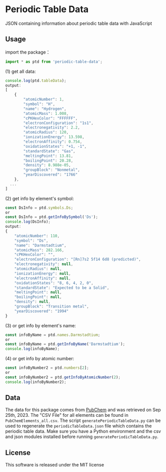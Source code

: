 # Periodic Table Data 
JSON containing information about periodic table data with JavaScript

## Usage
import the package：
``` javascript
import * as ptd from 'periodic-table-data';
```
(1) get all data:
``` javascript
console.log(ptd.tableData);
output:
[
    {
        "atomicNumber": 1,
        "symbol": "H",
        "name": "Hydrogen",
        "atomicMass": 1.008,
        "cPKHexColor": "FFFFFF",
        "electronConfiguration": "1s1",
        "electronegativity": 2.2,
        "atomicRadius": 120,
        "ionizationEnergy": 13.598,
        "electronAffinity": 0.754,
        "oxidationStates": "+1, -1",
        "standardState": "Gas",
        "meltingPoint": 13.81,
        "boilingPoint": 20.28,
        "density": 8.988e-05,
        "groupBlock": "Nonmetal",
        "yearDiscovered": "1766"
    },
  ...
]
```
(2) get info by element's symbol: 
``` javascript
const DsInfo = ptd.symbols.Ds;
or
const DsInfo = ptd.getInfoBySymbol('Ds');
console.log(DsInfo);
output:
{
    "atomicNumber": 110,
    "symbol": "Ds",
    "name": "Darmstadtium",
    "atomicMass": 282.166,
    "cPKHexColor": "",
    "electronConfiguration": "[Rn]7s2 5f14 6d8 (predicted)",
    "electronegativity": null,
    "atomicRadius": null,
    "ionizationEnergy": null,
    "electronAffinity": null,
    "oxidationStates": "8, 6, 4, 2, 0",
    "standardState": "Expected to be a Solid",
    "meltingPoint": null,
    "boilingPoint": null,
    "density": null,
    "groupBlock": "Transition metal",
    "yearDiscovered": "1994"
}
```

(3) or get info by element's name: 
``` javascript
const infoByName = ptd.names.Darmstadtium;
or
const infoByName = ptd.getInfoByName('Darmstadtium');
console.log(infoByName);
```

(4) or get info by atomic number: 
``` javascript
const infoByNumber2 = ptd.numbers[2];
or
const infoByNumber2 = ptd.getInfoByAtomicNumber(2);
console.log(infoByNumber2);
```
## Data
The data for this package comes from [PubChem](https://pubchem.ncbi.nlm.nih.gov/periodic-table/) and was retrieved on Sep 25th, 2023. The "CSV File" for all elements can be found in `PubChemElements_all.csv`. The script `generatePeriodicTableData.py` can be used to regenerate the `periodicTableData.json` file which contains the periodic table data. Make sure you have a Python environment and the csv and json modules installed before running `generatePeriodicTableData.py`.

## License
This software is released under the MIT license